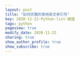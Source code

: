 ```yaml
---
layout: post
title: "如何优雅的使用英文单引号"
key: 2020-11-22-Python-list-赋值
tags: python
pageview: true
modify_date: 2020-11-22
sharing: true
show_author_profile: true
show_subscribe: true
---
```


[](https://zh.wikipedia.org/wiki/撇号)